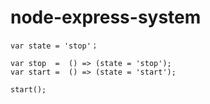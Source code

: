 # node-express-system


```
var state = 'stop'；

var stop  =  () => (state = 'stop');
var start =  () => (state = 'start');

start();
```
